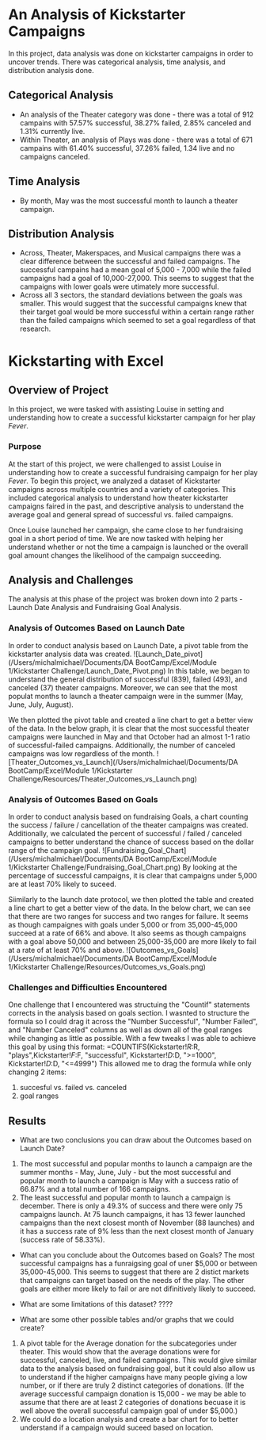 # An Analysis of Kickstarter Campaigns
In this project, data analysis was done on kickstarter campaigns in order to uncover trends. There was categorical analysis, time analysis, and distribution analysis done.
## Categorical Analysis
* An analysis of the Theater category was done - there was a total of 912 campains with 57.57% successful, 38.27% failed, 2.85% canceled and 1.31% currently live. 
* Within Theater, an analysis of Plays was done - there was a total of 671 campains with 61.40% successful, 37.26% failed, 1.34 live and no campaigns canceled. 
## Time Analysis
* By month, May was the most successful month to launch a theater campaign. 
## Distribution Analysis
* Across, Theater, Makerspaces, and Musical campaigns there was a clear difference between the successful and failed campaigns. The successful campains had a mean goal of 5,000 - 7,000 while the failed campaigns had a goal of 10,000-27,000. This seems to suggest that the campaigns with lower goals were utimately more successful. 
* Across all 3 sectors, the standard deviations between the goals was smaller. This would suggest that the successful campaigns knew that their target goal would be more successful within a certain range rather than the failed campaigns which seemed to set a goal regardless of that research. 
# Kickstarting with Excel

## Overview of Project
In this project, we were tasked with assisting Louise in setting and understanding how to create a successful kickstarter campaign for her play *Fever*.

### Purpose
At the start of this project, we were challenged to assist Louise in understanding how to create a successful fundraising campaign for her play *Fever*. To begin this project, we analyzed a dataset of Kickstarter campaigns across multiple countries and a variety of categories. This included categorical analysis to understand how theater kickstarter campaigns faired in the past, and descriptive analysis to understand the average goal and general spread of successful vs. failed campaigns. 

Once Louise launched her campaign, she came close to her fundraising goal in a short period of time. We are now tasked with helping her understand whether or not the time a campaign is launched or the overall goal amount changes the likelihood of the campaign succeeding.

## Analysis and Challenges
The analysis at this phase of the project was broken down into 2 parts - Launch Date Analysis and Fundraising Goal Analysis.

### Analysis of Outcomes Based on Launch Date
In order to conduct analysis based on Launch Date, a pivot table from the kickstarter analysis data was created.
![Launch_Date_pivot](/Users/michalmichael/Documents/DA BootCamp/Excel/Module 1/Kickstarter Challenge/Launch_Date_Pivot.png) 
In this table, we began to understand the general distribution of successful (839), failed (493), and canceled (37) theater campaigns. Moreover, we can see that the most populat months to launch a theater campaign were in the summer (May, June, July, August).

We then plotted the pivot table and created a line chart to get a better view of the data. In the below graph, it is clear that the most successful theater campaigns were launched in May and that October had an almost 1-1 ratio of successful-failed campaigns. Additionally, the number of canceled campaigns was low regardless of the month.
![Theater_Outcomes_vs_Launch](/Users/michalmichael/Documents/DA BootCamp/Excel/Module 1/Kickstarter Challenge/Resources/Theater_Outcomes_vs_Launch.png)

### Analysis of Outcomes Based on Goals
In order to conduct analysis based on fundraising Goals, a chart counting the success / failure / cancellation of the theater campaigns was created. Additionally, we calculated the percent of successful / failed / canceled campaigns to better understand the chance of success based on the dollar range of the campaign goal.
![Fundraising_Goal_Chart](/Users/michalmichael/Documents/DA BootCamp/Excel/Module 1/Kickstarter Challenge/Fundraising_Goal_Chart.png) 
By looking at the percentage of successful campaigns, it is clear that campaigns under 5,000 are at least 70% likely to suceed.

Siimilarly to the launch date protocol, we then plotted the table and created a line chart to get a better view of the data. In the below chart, we can see that there are two ranges for success and two ranges for failure. It seems as though campaignes with goals under 5,000 or from 35,000-45,000 succeed at a rate of 66% and above. It also seems as though campaigns with a goal above 50,000 and between 25,000-35,000 are more likely to fail at a rate of at least 70% and above. 
![Outcomes_vs_Goals](/Users/michalmichael/Documents/DA BootCamp/Excel/Module 1/Kickstarter Challenge/Resources/Outcomes_vs_Goals.png)

### Challenges and Difficulties Encountered
One challenge that I encountered was structuing the "Countif" statements corrects in the analysis based on goals section. I wasnted to structure the formula so I could drag it across the "Number Successful", "Number Failed", and "Number Canceled" columns as well as down all of the goal ranges while changing as little as possible. With a few tweaks I was able to achieve this goal by using this format: 
=COUNTIFS(Kickstarter!$R:$R, "plays",Kickstarter!$F:$F, "successful", Kickstarter!$D:$D, ">=1000", Kickstarter!$D:$D, "<=4999")
This allowed me to drag the formula while only changing 2 items:
1. succesful vs. failed vs. canceled
2. goal ranges

## Results

- What are two conclusions you can draw about the Outcomes based on Launch Date?
1. The most successful and popular months to launch a campaign are the summer months - May, June, July - but the most successful and popular month to launch a campaign is May with a success ratio of 66.87% and a total number of 166 campaigns. 
2. The least successful and popular month to launch a campaign is december. There is only a 49.3% of success and there were only 75 campaigns launch. At 75 launch campaigns, it has 13 fewer launched campaigns than the next closest month of November (88 launches) and it has a success rate of 9% less than the next closest month of January (success rate of 58.33%).

- What can you conclude about the Outcomes based on Goals?
The most successful campaigns has a funraigsing goal of uner $5,000 or between 35,000-45,000. This seems to suggest that there are 2 distict markets that campaigns can target based on the needs of the play. The other goals are either more likely to fail or are not difinitively likely to succeed.

- What are some limitations of this dataset?
????

- What are some other possible tables and/or graphs that we could create?
1. A pivot table for the Average donation for the subcategories under theater. This would show that the average donations were for successful, canceled, live, and failed campaigns. This would give similar data to the analysis based on fundraising goal, but it could also allow us to understand if the higher campaigns have many people giving a low number, or if there are truly 2 distinct categories of donations. (If the average successful campaign donation is 15,000 - we may be able to assume that there are at least 2 categories of donations becuase it is well above the overall successful campaign goal of under $5,000.)
2. We could do a location analysis and create a bar chart for to better understand if a campaign would suceed based on location.
